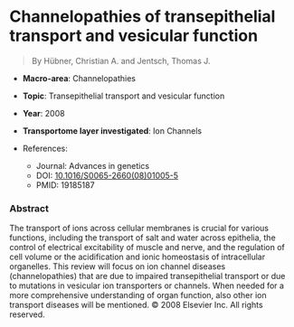# Channelopathies of transepithelial transport and vesicular function

> By Hübner, Christian A. and Jentsch, Thomas J.

- **Macro-area**: Channelopathies
- **Topic**: Transepithelial transport and vesicular function
- **Year**: 2008
- **Transportome layer investigated**: Ion Channels

- References:
  - Journal: Advances in genetics
  - DOI: [10.1016/S0065-2660(08)01005-5](https://doi.org/10.1016/S0065-2660(08)01005-5)
  - PMID: 19185187

### Abstract

The transport of ions across cellular membranes is crucial for various functions, including the transport of salt and water across epithelia, the control of electrical excitability of muscle and nerve, and the regulation of cell volume or the acidification and ionic homeostasis of intracellular organelles. This review will focus on ion channel diseases (channelopathies) that are due to impaired transepithelial transport or due to mutations in vesicular ion transporters or channels. When needed for a more comprehensive understanding of organ function, also other ion transport diseases will be mentioned. © 2008 Elsevier Inc. All rights reserved.
